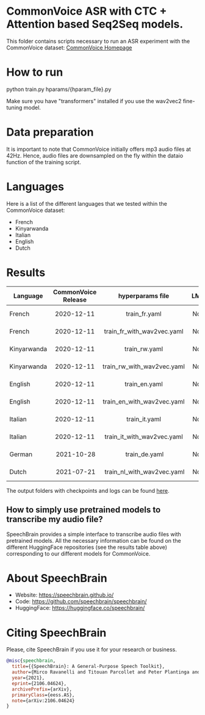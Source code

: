 # CommonVoice ASR with CTC + Attention based Seq2Seq models.
This folder contains scripts necessary to run an ASR experiment with the CommonVoice dataset: [CommonVoice Homepage](https://commonvoice.mozilla.org/)

# How to run
python train.py hparams/{hparam_file}.py

Make sure you have "transformers" installed if you use the wav2vec2 fine-tuning model.

# Data preparation
It is important to note that CommonVoice initially offers mp3 audio files at 42Hz. Hence, audio files are downsampled on the fly within the dataio function of the training script.

# Languages
Here is a list of the different languages that we tested within the CommonVoice dataset:
- French
- Kinyarwanda
- Italian
- English
- Dutch

# Results

| Language | CommonVoice Release | hyperparams file | LM | Val. CER | Val. WER | Test CER | Test WER | HuggingFace link | Model link | GPUs |
| ------------- |:-------------:|:---------------------------:| -----:| -----:| -----:| -----:| -----:| :-----------:| :-----------:| :-----------:|
| French | 2020-12-11 | train_fr.yaml | No | 5.22 | 13.92 | 6.43 | 15.99 | [model](https://huggingface.co/speechbrain/asr-crdnn-commonvoice-fr) | [model](https://drive.google.com/drive/folders/1GShpLaX9AOLklwBAOLB9B9lLTn0HsWwS?usp=sharing) | 2xV100 16GB |
| French | 2020-12-11 | train_fr_with_wav2vec.yaml | No | 6.13 | 11.82 | 9.78 | 13.34 | Not Avail. | 2xV100 32GB |
| Kinyarwanda | 2020-12-11 | train_rw.yaml | No | 7.30 | 21.36 | 9.55 | 24.27 | Not Avail. | [model](https://drive.google.com/drive/folders/122efLUMYoc1LGoK7O6LIWkSklmjKVGxM?usp=sharing) | 2xV100 32GB |
| Kinyarwanda | 2020-12-11 | train_rw_with_wav2vec.yaml | No | 5.08 | 15.88 | 8.33 | 18.91 | [model](https://huggingface.co/speechbrain/asr-wav2vec2-commonvoice-rw) | [model](https://drive.google.com/drive/folders/1ceHxyNojY0wXmXyPoyn9xUiH_5B5qgE4?usp=sharing) | 2xV100 16GB |
| English | 2020-12-11 | train_en.yaml | No | 8.66 | 20.16 | 12.93 | 24.89 | Not Avail. | [model](https://drive.google.com/drive/folders/1FAKRhfu_1gLnkshYGKp-6G9ZVMIUlv9n?usp=sharing) | 2xV100 16GB |
| English | 2020-12-11 | train_en_with_wav2vec.yaml | No | 14.50 | 13.21 | 24.65 | 15.69 | [model](https://huggingface.co/speechbrain/asr-wav2vec2-commonvoice-en) | [model](https://drive.google.com/drive/folders/1EfIZiJi8ch53mil9K4tn46OrmTJq5WYj?usp=sharing) | 2xV100 32GB |
| Italian | 2020-12-11 | train_it.yaml | No | 5.14 | 15.59 | 15.40 | 16.61 | [model](https://huggingface.co/speechbrain/asr-crdnn-commonvoice-it) | [model](https://drive.google.com/drive/folders/1asxPsY1EBGHIpIFhBtUi9oiyR6C7gC0g?usp=sharing) | 2xV100 16GB |
| Italian | 2020-12-11 | train_it_with_wav2vec.yaml | No | 3.11 | 8.30 | 5.75 | 9.86 | [model](https://huggingface.co/speechbrain/asr-wav2vec2-commonvoice-it) | [model](https://drive.google.com/drive/folders/1LKA50Qsr1fM1E3t4PHMWUjlBMS2QGFHj?usp=sharing) | 2xV100 16GB |
| German | 2021-10-28 | train_de.yaml | No | 4.32 | 13.99 | 4.93 | 15.37 | [model](https://huggingface.co/speechbrain/asr-crdnn-commonvoice-de) | -- | 1x V100 16GB |
| Dutch | 2021-07-21 | train_nl_with_wav2vec.yaml | No | 8.44 | 14.79 | 14.26 | 20.97 | -- | -- | 1xRTX3090 24GB |

The output folders with checkpoints and logs can be found [here](https://drive.google.com/drive/folders/11NMzY0zV-NqJmPMyZfC3RtT64bYe-G_O?usp=sharing).

## How to simply use pretrained models to transcribe my audio file?

SpeechBrain provides a simple interface to transcribe audio files with pretrained models. All the necessary information can be found on the different HuggingFace repositories (see the results table above) corresponding to our different models for CommonVoice.


# **About SpeechBrain**
- Website: https://speechbrain.github.io/
- Code: https://github.com/speechbrain/speechbrain/
- HuggingFace: https://huggingface.co/speechbrain/


# **Citing SpeechBrain**
Please, cite SpeechBrain if you use it for your research or business.

```bibtex
@misc{speechbrain,
  title={{SpeechBrain}: A General-Purpose Speech Toolkit},
  author={Mirco Ravanelli and Titouan Parcollet and Peter Plantinga and Aku Rouhe and Samuele Cornell and Loren Lugosch and Cem Subakan and Nauman Dawalatabad and Abdelwahab Heba and Jianyuan Zhong and Ju-Chieh Chou and Sung-Lin Yeh and Szu-Wei Fu and Chien-Feng Liao and Elena Rastorgueva and François Grondin and William Aris and Hwidong Na and Yan Gao and Renato De Mori and Yoshua Bengio},
  year={2021},
  eprint={2106.04624},
  archivePrefix={arXiv},
  primaryClass={eess.AS},
  note={arXiv:2106.04624}
}
```
